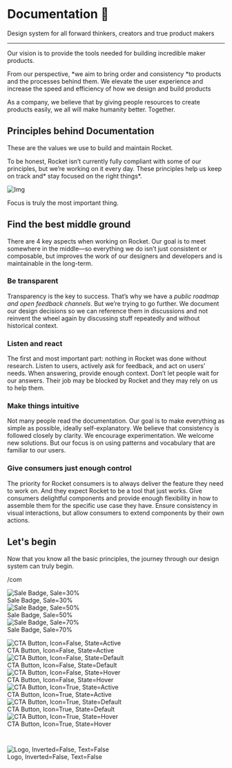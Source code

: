 
# Documentation 🚀

Design system for all forward thinkers, creators and true product makers

---

Our vision is to provide the tools needed for building incredible maker products.

From our perspective, *we aim to bring order and consistency *to products and the processes behind them. We elevate the user experience and increase the speed and efficiency of how we design and build products

As a company, we believe that by giving people resources to create products easily, we all will make humanity better. Together.

## Principles behind Documentation

These are the values we use to build and maintain Rocket.

To be honest, Rocket isn’t currently fully compliant with some of our principles, but we’re working on it every day. These principles help us keep on track and* stay focused on the right things*.

![Img](https://studio-assets.supernova.io/design-systems/14533/9289758a-6300-472a-bbc6-a57098081abf.jpeg?Expires=1990828800&Policy=eyJTdGF0ZW1lbnQiOlt7IlJlc291cmNlIjoiaHR0cHM6Ly9zdHVkaW8tYXNzZXRzLnN1cGVybm92YS5pby9kZXNpZ24tc3lzdGVtcy8xNDUzMy85Mjg5NzU4YS02MzAwLTQ3MmEtYmJjNi1hNTcwOTgwODFhYmYuanBlZyIsIkNvbmRpdGlvbiI6eyJEYXRlTGVzc1RoYW4iOnsiQVdTOkVwb2NoVGltZSI6MTk5MDgyODgwMH19fV19&Signature=E9DL6D-ZtS~4qaH18y5tnHC4gtpQUzZb85NmDFMuezn~MaWHPSumzBv6tXkxGqSgGyKh~9FaYnbfHkcJhU~4F~jdbuY70gbRxUpvnBtyCpz8o0mci-d2A9WoIZ3RGl11izD3c2WMfUaKhSaFlUw8cTGP-9vrqeUi58O2P4zYT9eAeyvOIFzQXgIgljhxiB9mIVU5a4j1vDL8ntJpagEZukKRskOgMrrB4LNQ-nRsvXFF7W5C5EkdoZPZf4jFxcQu2Yj6M9-bqNBXubYMsYYhEXqvqUOAnYVaE59E5PSSe43HKv2gp1ajSJ3ttHtTtCITO8Vyfh1FoTl03Z18ki8iZg__&Key-Pair-Id=APKAJGK34LCCAUR7N6LA)

Focus is truly the most important thing.

## Find the best middle ground

There are 4 key aspects when working on Rocket. Our goal is to meet somewhere in the middle—so everything we do isn’t just consistent or composable, but improves the work of our designers and developers and is maintainable in the long-term.

### Be transparent

Transparency is the key to success. That’s why we have a *public roadmap and open feedback channels*. But we’re trying to go further. We document our design decisions so we can reference them in discussions and not reinvent the wheel again by discussing stuff repeatedly and without historical context.

### Listen and react

The first and most important part: nothing in Rocket was done without research. Listen to users, actively ask for feedback, and act on users’ needs. When answering, provide enough context. Don’t let people wait for our answers. Their job may be blocked by Rocket and they may rely on us to help them.

### Make things intuitive

Not many people read the documentation. Our goal is to make everything as simple as possible, ideally self-explanatory. We believe that consistency is followed closely by clarity. We encourage experimentation. We welcome new solutions. But our focus is on using patterns and vocabulary that are familiar to our users.

### Give consumers just enough control

The priority for Rocket consumers is to always deliver the feature they need to work on. And they expect Rocket to be a tool that just works. Give consumers delightful components and provide enough flexibility in how to assemble them for the specific use case they have. Ensure consistency in visual interactions, but allow consumers to extend components by their own actions.

## Let's begin

Now that you know all the basic principles, the journey through our design system can truly begin.

/com

  
![Sale Badge, Sale=30%](https://studio-assets.supernova.io/design-systems/14533/ce3aa101-94bd-469e-b865-e628c4c23092.png?Expires=1990828800&Policy=eyJTdGF0ZW1lbnQiOlt7IlJlc291cmNlIjoiaHR0cHM6Ly9zdHVkaW8tYXNzZXRzLnN1cGVybm92YS5pby9kZXNpZ24tc3lzdGVtcy8xNDUzMy9jZTNhYTEwMS05NGJkLTQ2OWUtYjg2NS1lNjI4YzRjMjMwOTIucG5nIiwiQ29uZGl0aW9uIjp7IkRhdGVMZXNzVGhhbiI6eyJBV1M6RXBvY2hUaW1lIjoxOTkwODI4ODAwfX19XX0_&Signature=MmhKeQ-QOdu8K2cXK4joYbrHx8obpVWQBYoYe3XpC7Z2u1yDqIy2TyISLMXAfB73ipWste0V47lJwQk8ZUIY37Apllgea~9Ah6IyvvOb4F36RmhvyegKYBexPvf0u4ek24Zf4Ip8vXWv~8YQKIoXY36GyzzLSQ6K-BdgU~L7OSrY6Yp08s0H-V-VwdPtbKjZSidLP6F2bHXrbKstdKIAOYaHiIYEYrmwmkiVXqCxiDKwCuVsv62VCFiLVl6LGSG2dfogwc4bBzQK5IrtcWHA6Z08T2DWECNo4TZSkTl~H6CbdK8U9MJITYKha9~TVUvXXth-UUR1MyuHKhr-~UMtUg__&Key-Pair-Id=APKAJGK34LCCAUR7N6LA)  
Sale Badge, Sale=30%  
![Sale Badge, Sale=50%](https://studio-assets.supernova.io/design-systems/14533/017ad380-5bfa-4b32-868d-8bbff5ae6fce.png?Expires=1990828800&Policy=eyJTdGF0ZW1lbnQiOlt7IlJlc291cmNlIjoiaHR0cHM6Ly9zdHVkaW8tYXNzZXRzLnN1cGVybm92YS5pby9kZXNpZ24tc3lzdGVtcy8xNDUzMy8wMTdhZDM4MC01YmZhLTRiMzItODY4ZC04YmJmZjVhZTZmY2UucG5nIiwiQ29uZGl0aW9uIjp7IkRhdGVMZXNzVGhhbiI6eyJBV1M6RXBvY2hUaW1lIjoxOTkwODI4ODAwfX19XX0_&Signature=KpEOrOowsM7TeaZ8il8dxTN3bMWkcLBuPcFyOpx2LaAWrZpF37ag8V02Bp4nZrshdVALUw5zO3IbYqJ4qPYzsjrmKTCHk4wNYpLEJBEDK-Hac6reJexrY0keCeg6iVGiP3fjX3DWq6RTX3myRc7AePJsomnax3z~LM-jGSEBc5HQtM7gLu9YohqwN8lHYWl5IgP3vT2~xbjpJHc1VpzoMNbmNsysdeS05-YMrloYY8IYNnsQfNNCuwzNDa0ePjNePTJ7tPEtxeVRSx~7kHufBo5VybkMF8NgIOmgWxK4BCl9Qco6pS3DtAeuWUFBQm1nJKiRIGBrut-ZGzFF86VIvw__&Key-Pair-Id=APKAJGK34LCCAUR7N6LA)  
Sale Badge, Sale=50%  
![Sale Badge, Sale=70%](https://studio-assets.supernova.io/design-systems/14533/9263b5b5-8f94-4537-b5a1-b8432c5485a2.png?Expires=1990828800&Policy=eyJTdGF0ZW1lbnQiOlt7IlJlc291cmNlIjoiaHR0cHM6Ly9zdHVkaW8tYXNzZXRzLnN1cGVybm92YS5pby9kZXNpZ24tc3lzdGVtcy8xNDUzMy85MjYzYjViNS04Zjk0LTQ1MzctYjVhMS1iODQzMmM1NDg1YTIucG5nIiwiQ29uZGl0aW9uIjp7IkRhdGVMZXNzVGhhbiI6eyJBV1M6RXBvY2hUaW1lIjoxOTkwODI4ODAwfX19XX0_&Signature=BJ50e4hqYFg2S3ZzxwLUENsj-RyxzfDCgXTZzv675SSODliDn7p-h2OpEXspzIpZaSmDzVJ2bK3q4QnkkzNutu4bfzaWvPtyTFibNf-PotAtn3ErYRWgaexl-EC4bXWaB0-1VI3RVQvoQ0Lf8pH8~UO3oNnnDs8tTbSmCY2JxXefbCx5as~olTojRHTVfoVXe7xA9tNIyrtG~o0~n0sP7VZbio70g7kQ0MK1g0gO82RvDD7qTi2hNehS-muXLXzGRzNkuoRaVj2fbUuHTORtyUpd49lp1bc3GIg5napz88riGDkowcxcNGzuEWil9PZzsUFB1iKdiTPuqJdLygkMjw__&Key-Pair-Id=APKAJGK34LCCAUR7N6LA)  
Sale Badge, Sale=70%  


  
![CTA Button, Icon=False, State=Active](https://studio-assets.supernova.io/design-systems/14533/453f99fa-1baa-4add-8a20-e23de92c45cf.png?Expires=1990828800&Policy=eyJTdGF0ZW1lbnQiOlt7IlJlc291cmNlIjoiaHR0cHM6Ly9zdHVkaW8tYXNzZXRzLnN1cGVybm92YS5pby9kZXNpZ24tc3lzdGVtcy8xNDUzMy80NTNmOTlmYS0xYmFhLTRhZGQtOGEyMC1lMjNkZTkyYzQ1Y2YucG5nIiwiQ29uZGl0aW9uIjp7IkRhdGVMZXNzVGhhbiI6eyJBV1M6RXBvY2hUaW1lIjoxOTkwODI4ODAwfX19XX0_&Signature=HvDixyS-awMC8VdQmQqQkh6bT1cyTwPooLqxcS9rSVUmJ0n6fccFomkVhx~DqFBN1FWOyyLXE7ZyTWtZR8g-wzsPPgKvt~P8uIy1TA9n5HwjLXE7zMZKmccv~IAjQLXrHtOVVZWsP9uAxBzHkYz0hBWOBxz4lMRuKNJMt7dJ27F1UVTBSJrxzuULD87RWt2-AmZBD-UoD0cK-bIY7-Z2TeE5HSddr13m0QtK2R2pSNuFxlEsFCfa4zCoLFbIjTTMuVkAudcKVhg6Lqa5wBq7UIbIEB5SPOi1OXza1GAoJP8IcAHriECieJRxTEJXc14vmwjKataLR~ZVNHCErW0h7w__&Key-Pair-Id=APKAJGK34LCCAUR7N6LA)  
CTA Button, Icon=False, State=Active  
![CTA Button, Icon=False, State=Default](https://studio-assets.supernova.io/design-systems/14533/1ab0af4a-79e6-4c6c-b813-31c9b612c669.png?Expires=1990828800&Policy=eyJTdGF0ZW1lbnQiOlt7IlJlc291cmNlIjoiaHR0cHM6Ly9zdHVkaW8tYXNzZXRzLnN1cGVybm92YS5pby9kZXNpZ24tc3lzdGVtcy8xNDUzMy8xYWIwYWY0YS03OWU2LTRjNmMtYjgxMy0zMWM5YjYxMmM2NjkucG5nIiwiQ29uZGl0aW9uIjp7IkRhdGVMZXNzVGhhbiI6eyJBV1M6RXBvY2hUaW1lIjoxOTkwODI4ODAwfX19XX0_&Signature=lSOqvdfJM60JoZoZYMjW~bMJ6FdAE86ZLo1HkEWJABSKpassdoTqgf7BM1TXPjtRk~uZgaVwvzzvBH5HH8cAP-YxYAgYZlcgMRvTTJ58sLuDf1QDrAu9NQWHhJrVPiu5o1jQOezsbrhMFHuGgkuIttb6REe8kL0rocsQ4uDjIgXGvUjrq4bAKHeP9BF-MGhCGKjXwCjcaE8v2-bKMdsvZWTDXTIuI9h0GwHGTEliFxe8IxRemfpQ41n9jLUKmj7tQsekInA48~DaWSxKmNH5U45USTzWvr2rXK48M5kfC2rySKX5ewQ2WTAlJhwQdQc1Yfle88KnO1Fw-ngkheDe9A__&Key-Pair-Id=APKAJGK34LCCAUR7N6LA)  
CTA Button, Icon=False, State=Default  
![CTA Button, Icon=False, State=Hover](https://studio-assets.supernova.io/design-systems/14533/40b6d3fe-ba69-4dde-8801-fd211f401432.png?Expires=1990828800&Policy=eyJTdGF0ZW1lbnQiOlt7IlJlc291cmNlIjoiaHR0cHM6Ly9zdHVkaW8tYXNzZXRzLnN1cGVybm92YS5pby9kZXNpZ24tc3lzdGVtcy8xNDUzMy80MGI2ZDNmZS1iYTY5LTRkZGUtODgwMS1mZDIxMWY0MDE0MzIucG5nIiwiQ29uZGl0aW9uIjp7IkRhdGVMZXNzVGhhbiI6eyJBV1M6RXBvY2hUaW1lIjoxOTkwODI4ODAwfX19XX0_&Signature=XRba1jLq3GWg2VcozHGGXZzZd6Y7G1CFTDHKG8rlGJ88Pb7uuRrf3b40waIx5paGptfqTLsgNgNz1HJ32bK63IriflmAFphx29meILB9VtH8CIKvfjGdJiXNjiLN4RgmpwryoFnMBV0RTx3bnk46~aQBvBAnD-GjqCPKKY04xk-7m6eGSlLVBCVBz4rg2O39tw8VIhEN5WcQS-uRXTA418eznbAEZSeaReLZ3gLABXtHWia~ewZmip259yEeDNMFIRQoYPEVto2~H-evlIeptA0Jj-89B~8DIt2ffjnnuxNi8ahLTdQf98WhU~1iQaJWfJyTg6WbXDnXhdZLBXo2Iw__&Key-Pair-Id=APKAJGK34LCCAUR7N6LA)  
CTA Button, Icon=False, State=Hover  
![CTA Button, Icon=True, State=Active](https://studio-assets.supernova.io/design-systems/14533/e3165f6f-0a06-49d0-9045-cd0dc6493a6d.png?Expires=1990828800&Policy=eyJTdGF0ZW1lbnQiOlt7IlJlc291cmNlIjoiaHR0cHM6Ly9zdHVkaW8tYXNzZXRzLnN1cGVybm92YS5pby9kZXNpZ24tc3lzdGVtcy8xNDUzMy9lMzE2NWY2Zi0wYTA2LTQ5ZDAtOTA0NS1jZDBkYzY0OTNhNmQucG5nIiwiQ29uZGl0aW9uIjp7IkRhdGVMZXNzVGhhbiI6eyJBV1M6RXBvY2hUaW1lIjoxOTkwODI4ODAwfX19XX0_&Signature=G3P652V1kLgAsVB4XlOwEMm-x2XcuFNjjPu8AR7T6Mta~owDl-J-bV17zKgROSHsGUJLYiCbKikp6mH~VAdxFS9eJaVLpGbBBsn-gM7YPmU9Ql60kbRbglyinkqqtfbU9YDqPJ1z2RLyJ7q-mgGhM8tp9c50Xj73OrUVXlJ1eID6xCDQnFUyubjRgdhrfPfb2j7BMP3HG5hn~9P4wOu0bF~2L8nD6y-uw4g84Lvi-XycJc2aF88~StBl2NBVF47aSSP5F8Yjvp28GCbQWrDEMo2f0AeF4v11M0rtWUAxshDcee1xkIeMNitFgpO3S6ugyYB0xQlV3Bv90BhrecPT2A__&Key-Pair-Id=APKAJGK34LCCAUR7N6LA)  
CTA Button, Icon=True, State=Active  
![CTA Button, Icon=True, State=Default](https://studio-assets.supernova.io/design-systems/14533/2ea209d5-fa1f-43a5-a3aa-5b058269d876.png?Expires=1990828800&Policy=eyJTdGF0ZW1lbnQiOlt7IlJlc291cmNlIjoiaHR0cHM6Ly9zdHVkaW8tYXNzZXRzLnN1cGVybm92YS5pby9kZXNpZ24tc3lzdGVtcy8xNDUzMy8yZWEyMDlkNS1mYTFmLTQzYTUtYTNhYS01YjA1ODI2OWQ4NzYucG5nIiwiQ29uZGl0aW9uIjp7IkRhdGVMZXNzVGhhbiI6eyJBV1M6RXBvY2hUaW1lIjoxOTkwODI4ODAwfX19XX0_&Signature=ItgdXZdl0ftkLGODpyRoace0OPUBOID7hlC0nrn2uxMUer4qscxVaHcEGpYO02EBba8g7ScoyEAdhmeCGY-U0XSIA~g-3iTnqhpatcCixStGPz9JvRwVlkRlRVmeJNeyuwTuam5ht2paKPIoRzSvRuQzKcGPzeqPMAw6OJ9MgyQ-PUu6arn~Q2jyLsL8NJqezqhBQ-4yMsCIQmT28KWpMHitYUkmoPADqUyrsimJf2JYiuLNsBAPLkuC0Op76-CR-Fk-uUKV2P5xGJR~pdKBwufPY343GesE9XbYD7Ohmc349~C6dWftYy1kiw3GWZbDMYsRUPdHxcwZWjoxHNRThw__&Key-Pair-Id=APKAJGK34LCCAUR7N6LA)  
CTA Button, Icon=True, State=Default  
![CTA Button, Icon=True, State=Hover](https://studio-assets.supernova.io/design-systems/14533/c0e49adb-6f23-4a57-a660-1e5da189afa0.png?Expires=1990828800&Policy=eyJTdGF0ZW1lbnQiOlt7IlJlc291cmNlIjoiaHR0cHM6Ly9zdHVkaW8tYXNzZXRzLnN1cGVybm92YS5pby9kZXNpZ24tc3lzdGVtcy8xNDUzMy9jMGU0OWFkYi02ZjIzLTRhNTctYTY2MC0xZTVkYTE4OWFmYTAucG5nIiwiQ29uZGl0aW9uIjp7IkRhdGVMZXNzVGhhbiI6eyJBV1M6RXBvY2hUaW1lIjoxOTkwODI4ODAwfX19XX0_&Signature=O9lgBqacTTTLLJ0o78xj-h6zm0tYz~uWBLvZh2UtlCtTqGG6lj~iGGSSzG99NyEO0Oy0a8lvn4A76EEgVr4b7X~hMu~UTzhSJs7BIkGR51TvkoSpxJM2nD3-75g7nVFUHSUPI2VUsD4Gkgq~TgXRqYoJ-bSq3kenlSOc4D1lVNkN7BEFdJB0Xo50Ty5TbI3neg3GL5uFklz1ASONRic0ibtWUKvwLVuuBf32E3jXTsgU8i0dlblo-HRE6k~BxINVpQNoYcVVKhq8kxmVep2NnH3zf0EMgTz90FIYrgzU-kp7Xt7YreJt2~kauUCpHhNxdHH0k7HsZAZpDAphIpkTgg__&Key-Pair-Id=APKAJGK34LCCAUR7N6LA)  
CTA Button, Icon=True, State=Hover  


```javascript  
  
```

  
![Logo, Inverted=False, Text=False](https://studio-assets.supernova.io/design-systems/14533/4f0fed3f-20d2-494a-b3ed-58ee51179bd7.png?Expires=1990828800&Policy=eyJTdGF0ZW1lbnQiOlt7IlJlc291cmNlIjoiaHR0cHM6Ly9zdHVkaW8tYXNzZXRzLnN1cGVybm92YS5pby9kZXNpZ24tc3lzdGVtcy8xNDUzMy80ZjBmZWQzZi0yMGQyLTQ5NGEtYjNlZC01OGVlNTExNzliZDcucG5nIiwiQ29uZGl0aW9uIjp7IkRhdGVMZXNzVGhhbiI6eyJBV1M6RXBvY2hUaW1lIjoxOTkwODI4ODAwfX19XX0_&Signature=KzkWNyo5exhekJVxMTRrQAP0ow7C-ycsY-3e1Zh11EGiyLhlPCePGleNOrklPqL59q2aFsCIXvuuHYendzez7P6Po7352U9DhR4ahoDvov055avy9DahHtdhqjuZnv5KmzdUM5O6x7IVG33RoxdwN9zV6v9LoI8~hK4L2QzTS4xJtgaae488yXdpAHQZYAhFBh-uXp5h2SB8rYFHZwNrkbTXHlTh9aV5H-MpMMdeVgrWqbg1mwYHNzkmn8~ZqW4y5X8aIqNHtV65zdNl17Z5WO0fX7x9Jilgv7b77tiFhKaL-1pHvMMsMNIdVCGxz76ApeFfzkhIfJVl8Dy-UJyVng__&Key-Pair-Id=APKAJGK34LCCAUR7N6LA)  
Logo, Inverted=False, Text=False  


  
  
